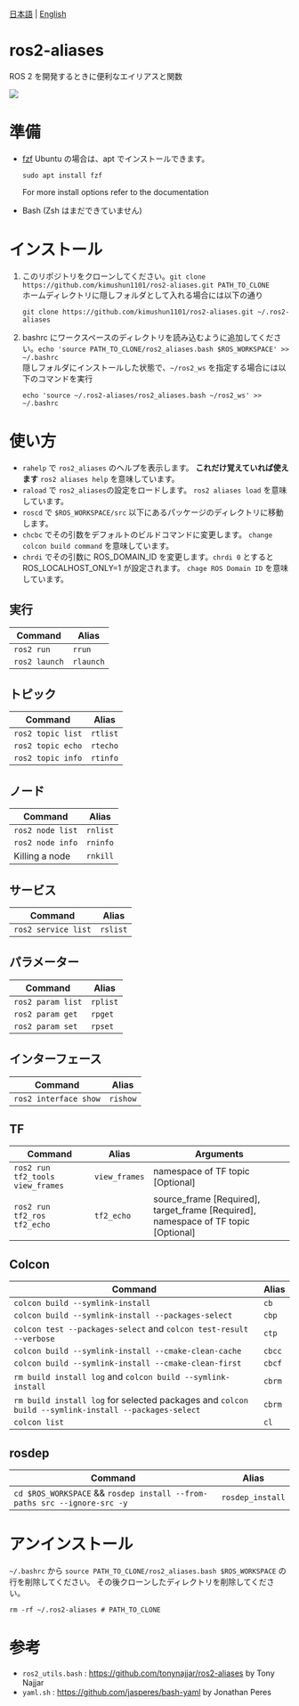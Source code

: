 [日本語](/README-ja.md) | [English](/README.md)

# ros2-aliases

ROS 2 を開発するときに便利なエイリアスと関数

![](https://github.com/tonynajjar/ros2-aliases/blob/main/usage.gif)

# 準備

- [fzf](https://github.com/junegunn/fzf#installation)
  Ubuntu の場合は、apt でインストールできます。 
  ```
  sudo apt install fzf
  ```
  For more install options refer to the documentation

- Bash (Zsh はまだできていません)

# インストール

1. このリポジトリをクローンしてください。`git clone https://github.com/kimushun1101/ros2-aliases.git PATH_TO_CLONE`  
    ホームディレクトリに隠しフォルダとして入れる場合には以下の通り
    ```
    git clone https://github.com/kimushun1101/ros2-aliases.git ~/.ros2-aliases
    ```
2. bashrc にワークスペースのディレクトリを読み込むように追加してください。`echo 'source PATH_TO_CLONE/ros2_aliases.bash $ROS_WORKSPACE' >> ~/.bashrc`  
    隠しフォルダにインストールした状態で、`~/ros2_ws` を指定する場合には以下のコマンドを実行
    ```
    echo 'source ~/.ros2-aliases/ros2_aliases.bash ~/ros2_ws' >> ~/.bashrc
    ```

# 使い方

- `rahelp` で `ros2_aliases` のヘルプを表示します。 **これだけ覚えていれば使えます**
  `ros2 aliases help` を意味しています。
- `raload` で `ros2_aliases`の設定をロードします。
  `ros2 aliases load` を意味しています。
- `roscd` で `$ROS_WORKSPACE/src` 以下にあるパッケージのディレクトリに移動します。  
- `chcbc` でその引数をデフォルトのビルドコマンドに変更します。
  `change colcon build command` を意味しています。
- `chrdi` でその引数に ROS_DOMAIN_ID を変更します。`chrdi 0` とすると ROS_LOCALHOST_ONLY=1 が設定されます。
  `chage ROS Domain ID` を意味しています。

## 実行

| Command | Alias |
| --- | --- |
| `ros2 run` | `rrun` |
| `ros2 launch` | `rlaunch` |

## トピック

| Command | Alias |
| --- | --- |
| `ros2 topic list` | `rtlist` |
| `ros2 topic echo` | `rtecho`|
| `ros2 topic info` | `rtinfo`|

## ノード

| Command | Alias |
| --- | --- |
| `ros2 node list` | `rnlist` |
| `ros2 node info` | `rninfo`|
| Killing a node | `rnkill`|

## サービス

| Command | Alias |
| --- | --- |
| `ros2 service list` | `rslist` |

## パラメーター

| Command | Alias |
| --- | --- |
| `ros2 param list` | `rplist` |
| `ros2 param get`  | `rpget`|
| `ros2 param set`  | `rpset`|

## インターフェース

| Command | Alias |
| --- | --- |
| `ros2 interface show`  | `rishow`|

## TF

| Command | Alias | Arguments |
| --- | --- | --- |
| `ros2 run tf2_tools view_frames` | `view_frames` | namespace of TF topic [Optional] |
| `ros2 run tf2_ros tf2_echo` | `tf2_echo`| source_frame [Required], target_frame [Required], namespace of TF topic [Optional] |

## Colcon

| Command | Alias |
| --- | --- |
| `colcon build --symlink-install` | `cb` |
| `colcon build --symlink-install --packages-select` | `cbp`|
| `colcon test --packages-select` and `colcon test-result --verbose` | `ctp`|
| `colcon build --symlink-install --cmake-clean-cache ` | `cbcc`|
| `colcon build --symlink-install --cmake-clean-first ` | `cbcf`|
| `rm build install log` and `colcon build --symlink-install` | `cbrm`|
| `rm build install log` for selected packages and `colcon build --symlink-install --packages-select` | `cbrm`|
| `colcon list` | `cl` |

## rosdep

| Command | Alias |
| --- | --- |
| `cd $ROS_WORKSPACE` && `rosdep install --from-paths src --ignore-src -y` | `rosdep_install` |

# アンインストール

`~/.bashrc` から `source PATH_TO_CLONE/ros2_aliases.bash $ROS_WORKSPACE` の行を削除してください。
その後クローンしたディレクトリを削除してください。
```
rm -rf ~/.ros2-aliases # PATH_TO_CLONE
```

# 参考

- `ros2_utils.bash` : https://github.com/tonynajjar/ros2-aliases by Tony Najjar
- `yaml.sh` : https://github.com/jasperes/bash-yaml by Jonathan Peres
